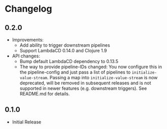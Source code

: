 # Changelog


## 0.2.0

* Improvements:
  * Add ability to trigger downstream pipelines
  * Support LambdaCD 0.14.0 and Clojure 1.9
* API changes: 
  * Bump default LambdaCD dependency to 0.13.5
  * The way to provide pipeline-IDs changed: You now configure this in the pipeline-config and just pass a list of 
    pipelines to `initialize-value-stream`. Passing a map into `initialize-value-stream` is now deprecated, will be
    removed in subsequent releases and is not supported in newer features (e.g. downstream triggers). 
    See README.md for details. 

## 0.1.0

* Initial Release
